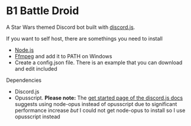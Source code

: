# B1 Battle Droid

A Star Wars themed Discord bot built with [discord.js](https://discord.js.org/#/).

If you want to self host, there are somethings you need to install
* [Node.js](https://nodejs.org)
* [Ffmpeg](https://www.ffmpeg.org/) and add it to PATH on Windows
* Create a config.json file. There is an example that you can download and edit included

Dependencies
* Discord.js
* Opusscript. **Please note:** The [get started page of the discord.js docs](https://discord.js.org/#/docs/main/stable/general/welcome) suggests using node-opus instead of opusscript due to significant performance increase *but* I could not get node-opus to install so I use opusscript instead
